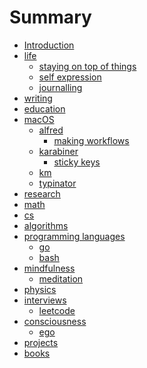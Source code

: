 # Summary

* [Introduction][1]
* [life][2]
	* [staying on top of things][3]
	* [self expression][4]
	* [journalling][5]
* [writing][6]
* [education][7]
* [macOS][8]
	* [alfred][9]
		* [making workflows][10]
	* [karabiner][11]
		* [sticky keys][12]
	* [km][13]
	* [typinator][14]
* [research][15]
* [math][16]
* [cs][17]
* [algorithms][18]
* [programming languages][19]
	* [go][20]
	* [bash][21]
* [mindfulness][22]
	* [meditation][23]
* [physics][24]
* [interviews][25]
	* [leetcode][26]
* [consciousness][27]
	* [ego][28]
* [projects][29]
* [books][30]


[1]:	readme.md
[2]:	./life/Life.md
[3]:	./life/staying-on-top-of-things.md
[4]:	./life/self-expression.md
[5]:	./journalling/Journalling.md
[6]:	./writing/Writing.md
[7]:	./education/education.md
[8]:	./macOS/macOS.md
[9]:	./macOS/alfred/Alfred.md
[10]:	./macOS/alfred/making-workflows.md
[11]:	./macOS/karabiner/Karabiner.md
[12]:	./macOS/karabiner/sticky-keys.md
[13]:	./macOS/km/km.md
[14]:	./macOS/typinator/Typinator.md
[15]:	./research/Research.md
[16]:	./math/Math.md
[17]:	./cs/cs.md
[18]:	./algorithms/Algorithms.md
[19]:	./programming-languages/programming-languages.md
[20]:	./programming-languages/Go.md
[21]:	./programming-languages/Bash.md
[22]:	./mindfulness/Mindfulness.md
[23]:	./mindfulness/Meditation.md
[24]:	physics/Physics.md
[25]:	./interviews/Interviews.md
[26]:	./leetcode/Leetcode.md
[27]:	./consciousness/Consciousness.md
[28]:	./consciousness/Ego.md
[29]:	./projects/Projects.md
[30]:	./books/Books.md
